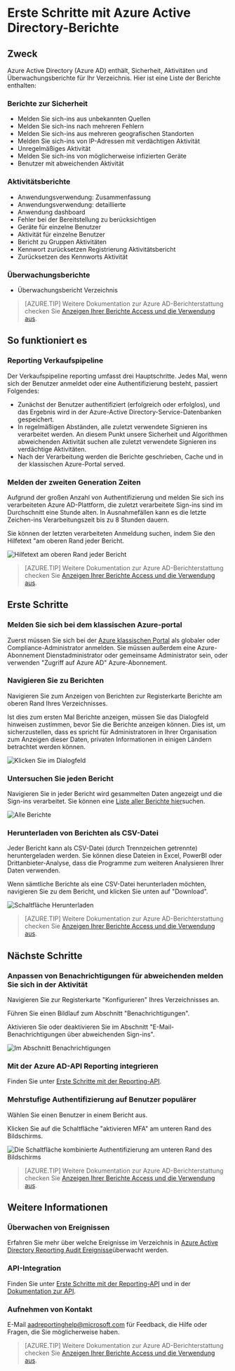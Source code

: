 <properties
   pageTitle="Azure Active Directory Reporting: Erste Schritte | Microsoft Azure"
   description="Listen der verschiedenen verfügbaren Berichte in Azure Active Directory-Berichten"
   services="active-directory"
   documentationCenter=""
   authors="dhanyahk"
   manager="femila"
   editor=""/>

<tags
   ms.service="active-directory"
   ms.devlang="na"
   ms.topic="get-started-article"
   ms.tgt_pltfrm="na"
   ms.workload="identity"
   ms.date="03/07/2016"
   ms.author="dhanyahk"/>

# <a name="getting-started-with-azure-active-directory-reporting"></a>Erste Schritte mit Azure Active Directory-Berichte

## <a name="what-it-is"></a>Zweck

Azure Active Directory (Azure AD) enthält, Sicherheit, Aktivitäten und Überwachungsberichte für Ihr Verzeichnis. Hier ist eine Liste der Berichte enthalten:

### <a name="security-reports"></a>Berichte zur Sicherheit

- Melden Sie sich-ins aus unbekannten Quellen
- Melden Sie sich-ins nach mehreren Fehlern
- Melden Sie sich-ins aus mehreren geografischen Standorten
- Melden Sie sich-ins von IP-Adressen mit verdächtigen Aktivität
- Unregelmäßiges Aktivität
- Melden Sie sich-ins von möglicherweise infizierten Geräte
- Benutzer mit abweichenden Aktivität

### <a name="activity-reports"></a>Aktivitätsberichte

- Anwendungsverwendung: Zusammenfassung
- Anwendungsverwendung: detaillierte
- Anwendung dashboard
- Fehler bei der Bereitstellung zu berücksichtigen
- Geräte für einzelne Benutzer
- Aktivität für einzelne Benutzer
- Bericht zu Gruppen Aktivitäten
- Kennwort zurücksetzen Registrierung Aktivitätsbericht
- Zurücksetzen des Kennworts Aktivität

### <a name="audit-reports"></a>Überwachungsberichte

- Überwachungsbericht Verzeichnis

> [AZURE.TIP] Weitere Dokumentation zur Azure AD-Berichterstattung checken Sie [Anzeigen Ihrer Berichte Access und die Verwendung aus](active-directory-view-access-usage-reports.md).



## <a name="how-it-works"></a>So funktioniert es


### <a name="reporting-pipeline"></a>Reporting Verkaufspipeline

Der Verkaufspipeline reporting umfasst drei Hauptschritte. Jedes Mal, wenn sich der Benutzer anmeldet oder eine Authentifizierung besteht, passiert Folgendes:

- Zunächst der Benutzer authentifiziert (erfolgreich oder erfolglos), und das Ergebnis wird in der Azure-Active Directory-Service-Datenbanken gespeichert.
- In regelmäßigen Abständen, alle zuletzt verwendete Signieren ins verarbeitet werden. An diesem Punkt unsere Sicherheit und Algorithmen abweichenden Aktivität suchen alle zuletzt verwendete Signieren ins verdächtige Aktivitäten.
- Nach der Verarbeitung werden die Berichte geschrieben, Cache und in der klassischen Azure-Portal served.

### <a name="report-generation-times"></a>Melden der zweiten Generation Zeiten

Aufgrund der großen Anzahl von Authentifizierung und melden Sie sich ins verarbeiteten Azure AD-Plattform, die zuletzt verarbeitete Sign-ins sind im Durchschnitt eine Stunde alten. In Ausnahmefällen kann es die letzte Zeichen-ins Verarbeitungszeit bis zu 8 Stunden dauern.

Sie können der letzten verarbeiteten Anmeldung suchen, indem Sie den Hilfetext "am oberen Rand jeder Bericht.

![Hilfetext am oberen Rand jeder Bericht](./media/active-directory-reporting-getting-started/reportingWatermark.PNG)

> [AZURE.TIP] Weitere Dokumentation zur Azure AD-Berichterstattung checken Sie [Anzeigen Ihrer Berichte Access und die Verwendung aus](active-directory-view-access-usage-reports.md).



## <a name="getting-started"></a>Erste Schritte


### <a name="sign-into-the-azure-classic-portal"></a>Melden Sie sich bei dem klassischen Azure-portal

Zuerst müssen Sie sich bei der [Azure klassischen Portal](https://manage.windowsazure.com) als globaler oder Compliance-Administrator anmelden. Sie müssen außerdem eine Azure-Abonnement Dienstadministrator oder gemeinsame Administrator sein, oder verwenden "Zugriff auf Azure AD" Azure-Abonnement.

### <a name="navigate-to-reports"></a>Navigieren Sie zu Berichten

Navigieren Sie zum Anzeigen von Berichten zur Registerkarte Berichte am oberen Rand Ihres Verzeichnisses.

Ist dies zum ersten Mal Berichte anzeigen, müssen Sie das Dialogfeld hinweisen zustimmen, bevor Sie die Berichte anzeigen können. Dies ist, um sicherzustellen, dass es spricht für Administratoren in Ihrer Organisation zum Anzeigen dieser Daten, privaten Informationen in einigen Ländern betrachtet werden können.

![Klicken Sie im Dialogfeld](./media/active-directory-reporting-getting-started/dialogBox.png)

### <a name="explore-each-report"></a>Untersuchen Sie jeden Bericht

Navigieren Sie in jeder Bericht wird gesammelten Daten angezeigt und die Sign-ins verarbeitet. Sie können eine [Liste aller Berichte hier](active-directory-reporting-guide.md)suchen.

![Alle Berichte](./media/active-directory-reporting-getting-started/reportsMain.png)

### <a name="download-the-reports-as-csv"></a>Herunterladen von Berichten als CSV-Datei

Jeder Bericht kann als CSV-Datei (durch Trennzeichen getrennte) heruntergeladen werden. Sie können diese Dateien in Excel, PowerBI oder Drittanbieter-Analyse, dass die Programme zum weiteren Analysieren Ihrer Daten verwenden.

Wenn sämtliche Berichte als eine CSV-Datei herunterladen möchten, navigieren Sie zu dem Bericht, und klicken Sie unten auf "Download".

![Schaltfläche Herunterladen](./media/active-directory-reporting-getting-started/downloadButton.png)

> [AZURE.TIP] Weitere Dokumentation zur Azure AD-Berichterstattung checken Sie [Anzeigen Ihrer Berichte Access und die Verwendung aus](active-directory-view-access-usage-reports.md).





## <a name="next-steps"></a>Nächste Schritte

### <a name="customize-alerts-for-anomalous-sign-in-activity"></a>Anpassen von Benachrichtigungen für abweichenden melden Sie sich in der Aktivität

Navigieren Sie zur Registerkarte "Konfigurieren" Ihres Verzeichnisses an.

Führen Sie einen Bildlauf zum Abschnitt "Benachrichtigungen".

Aktivieren Sie oder deaktivieren Sie im Abschnitt "E-Mail-Benachrichtigungen über abweichenden Sign-ins".

![Im Abschnitt Benachrichtigungen](./media/active-directory-reporting-getting-started/notificationsSection.png)

### <a name="integrate-with-the-azure-ad-reporting-api"></a>Mit der Azure AD-API Reporting integrieren

Finden Sie unter [Erste Schritte mit der Reporting-API](active-directory-reporting-api-getting-started.md).

### <a name="engage-multi-factor-authentication-on-users"></a>Mehrstufige Authentifizierung auf Benutzer populärer

Wählen Sie einen Benutzer in einem Bericht aus.

Klicken Sie auf die Schaltfläche "aktivieren MFA" am unteren Rand des Bildschirms.

![Die Schaltfläche kombinierte Authentifizierung am unteren Rand des Bildschirms](./media/active-directory-reporting-getting-started/mfaButton.png)

> [AZURE.TIP] Weitere Dokumentation zur Azure AD-Berichterstattung checken Sie [Anzeigen Ihrer Berichte Access und die Verwendung aus](active-directory-view-access-usage-reports.md).




## <a name="learn-more"></a>Weitere Informationen


### <a name="audit-events"></a>Überwachen von Ereignissen

Erfahren Sie mehr über welche Ereignisse im Verzeichnis in [Azure Active Directory Reporting Audit Ereignisse](active-directory-reporting-audit-events.md)überwacht werden.

### <a name="api-integration"></a>API-Integration

Finden Sie unter [Erste Schritte mit der Reporting-API](active-directory-reporting-api-getting-started.md) und in der [Dokumentation zur API](https://msdn.microsoft.com/library/azure/mt126081.aspx).

### <a name="get-in-touch"></a>Aufnehmen von Kontakt

E-Mail [aadreportinghelp@microsoft.com](mailto:aadreportinghelp@microsoft.com) für Feedback, die Hilfe oder Fragen, die Sie möglicherweise haben.

> [AZURE.TIP] Weitere Dokumentation zur Azure AD-Berichterstattung checken Sie [Anzeigen Ihrer Berichte Access und die Verwendung aus](active-directory-view-access-usage-reports.md).
